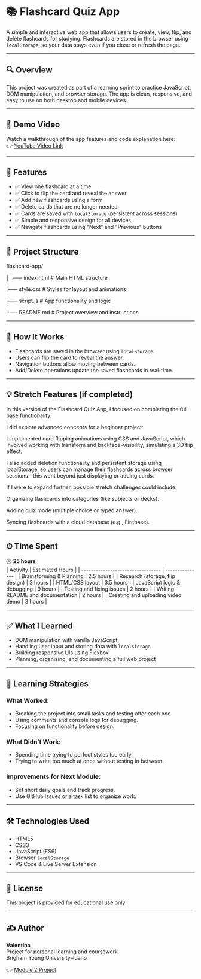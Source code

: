 # 📚 Flashcard Quiz App

A simple and interactive web app that allows users to create, view, flip, and delete flashcards for studying. Flashcards are stored in the browser using `localStorage`, so your data stays even if you close or refresh the page.

---

## 🔍 Overview

This project was created as part of a learning sprint to practice JavaScript, DOM manipulation, and browser storage. The app is clean, responsive, and easy to use on both desktop and mobile devices.

---

## 🎥 Demo Video

Watch a walkthrough of the app features and code explanation here:  
👉 [YouTube Video Link](https://www.youtube.com/watch?v=YOUR_VIDEO_LINK)

---

## 🚀 Features

- ✅ View one flashcard at a time
- ✅ Click to flip the card and reveal the answer
- ✅ Add new flashcards using a form
- ✅ Delete cards that are no longer needed
- ✅ Cards are saved with `localStorage` (persistent across sessions)
- ✅ Simple and responsive design for all devices
- ✅ Navigate flashcards using "Next" and "Previous" buttons

---

## 📁 Project Structure

flashcard-app/

│
├── index.html # Main HTML structure

├── style.css # Styles for layout and animations

├── script.js # App functionality and logic

└── README.md # Project overview and instructions

---

## 🧠 How It Works

- Flashcards are saved in the browser using `localStorage`.
- Users can flip the card to reveal the answer.
- Navigation buttons allow moving between cards.
- Add/Delete operations update the saved flashcards in real-time.

---

## 💡 Stretch Features (if completed)

 
 In this version of the Flashcard Quiz App, I focused on completing the full base functionality.
 
 I did explore advanced concepts for a beginner project:

I implemented card flipping animations using CSS and JavaScript, which involved working with transform and backface-visibility, simulating a 3D flip effect.

I also added deletion functionality and persistent storage using localStorage, so users can manage their flashcards across browser sessions—this went beyond just displaying or adding cards.

If I were to expand further, possible stretch challenges could include:

Organizing flashcards into categories (like subjects or decks).

Adding quiz mode (multiple choice or typed answer).

Syncing flashcards with a cloud database (e.g., Firebase).



---

## ⏱ Time Spent

🕒 **25 hours**  
| Activity                          | Estimated Hours |
| --------------------------------- | --------------- |
| Brainstorming & Planning          | 2.5 hours       |
| Research (storage, flip design)   | 3 hours         |
| HTML/CSS layout                   | 3.5 hours       |
| JavaScript logic & debugging      | 9 hours         |
| Testing and fixing issues         | 2 hours         |
| Writing README and documentation  | 2 hours         |
| Creating and uploading video demo | 3 hours         |



---

## ✅ What I Learned

- DOM manipulation with vanilla JavaScript
- Handling user input and storing data with `localStorage`
- Building responsive UIs using Flexbox
- Planning, organizing, and documenting a full web project

---

## 🧪 Learning Strategies

### What Worked:
- Breaking the project into small tasks and testing after each one.
- Using comments and console logs for debugging.
- Focusing on functionality before design.

### What Didn’t Work:
- Spending time trying to perfect styles too early.
- Trying to write too much at once without testing in between.

### Improvements for Next Module:
- Set short daily goals and track progress.
- Use GitHub issues or a task list to organize work.

---

## 🛠 Technologies Used

- HTML5
- CSS3
- JavaScript (ES6)
- Browser `localStorage`
- VS Code & Live Server Extension

---

## 📄 License

This project is provided for educational use only.

---

## ✍️ Author

**Valentina**  
Project for personal learning and coursework  
Brigham Young University–Idaho  

👉 [Module 2 Project](https://github.com/Merzoian/FlashcardQuizApp.git)
